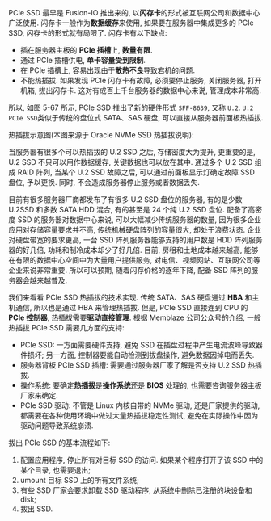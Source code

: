 
PCIe SSD 最早是 Fusion-IO 推出来的, 以**闪存卡**的形式被互联网公司和数据中心广泛使用. 闪存卡一般作为**数据缓存**来使用, 如果要在服务器中集成更多的 PCIe SSD, 闪存卡的形式就有局限了. 闪存卡有以下缺点:

* 插在服务器主板的 **PCIe 插槽**上, **数量有限**.
* 通过 PCIe 插槽供电, **单卡容量受到限制**.
* 在 PCIe 插槽上, 容易出现由于**散热不良**导致宕机的问题.
* 不能热插拔. 如果发现 PCIe 闪存卡有故障, 必须要停止服务, 关闭服务器, 打开机箱, 拔出闪存卡. 这对有成百上千台服务器的数据中心来说, 管理成本非常高.

所以, 如图 5-67 所示, PCIe SSD 推出了新的硬件形式 `SFF-8639`, 又称 `U.2`. `U.2 PCIe SSD`类似于传统的盘位式 SATA、SAS 硬盘, 可以直接从服务器前面板热插拔.

热插拔示意图(本图来源于 Oracle NVMe SSD 热插拔说明):



当服务器有很多个可以热插拔的 U.2 SSD 之后, 存储密度大为提升, 更重要的是, U.2 SSD 不只可以用作数据缓存, 关键数据也可以放在其中. 通过多个 U.2 SSD 组成 RAID 阵列, 当某个 U.2 SSD 故障之后, 可以通过前面板显示灯确定故障 SSD 盘位, 予以更换. 同时, 不会造成服务器停止服务或者数据丢失.

目前有很多服务器厂商都发布了有很多 U.2 SSD 盘位的服务器, 有的是少数 U.2SSD 和多数 SATA HDD 混合, 有的甚至是 24 个纯 U.2 SSD 盘位. 配备了高密度 SSD 的服务器对数据中心来说, 可以大幅减少传统服务器的数量, 因为很多企业应用对存储容量要求并不高, 传统机械硬盘阵列的容量很大, 却处于浪费状态. 企业对硬盘带宽的要求更高, 一台 SSD 阵列服务器能够支持的用户数是 HDD 阵列服务器的好几倍, 功耗和制冷成本却少了好几倍. 目前, 房租和土地成本越来越高, 能够在有限的数据中心空间中为大量用户提供服务, 对电信、视频网站、互联网公司等企业来说非常重要. 所以可以预期, 随着闪存价格的逐年下降, 配备 SSD 阵列的服务器会越来越普及.

我们来看看 PCIe SSD 热插拔的技术实现. 传统 SATA、SAS 硬盘通过 **HBA** 和主机通信, 所以也是通过 HBA 来管理热插拔. 但是, PCIe SSD 直接连到 CPU 的 **PCIe 控制器**, 热插拔需要**驱动直接管理**. 根据 Memblaze 公司公众号的介绍, 一般热插拔 PCIe SSD 需要几方面的支持:

* PCIe SSD: 一方面需要硬件支持, 避免 SSD 在插盘过程中产生电流波峰导致器件损坏; 另一方面, 控制器要能自动检测到拔盘操作, 避免数据因掉电而丢失.
* 服务器背板 PCIe SSD 插槽: 需要通过服务器厂家了解是否支持 U.2 SSD 热插拔.
* 操作系统: 要确定**热插拔**是**操作系统**还是 **BIOS** 处理的, 也需要咨询服务器主板厂家来确定.
* PCIe SSD 驱动: 不管是 Linux 内核自带的 NVMe 驱动, 还是厂家提供的驱动, 都需要在各种使用环境中做过大量热插拔稳定性测试, 避免在实际操作中因为驱动问题导致系统崩溃.

拔出 PCIe SSD 的基本流程如下:

1. 配置应用程序, 停止所有对目标 SSD 的访问. 如果某个程序打开了该 SSD 中的某个目录, 也需要退出;
2. umount 目标 SSD 上的所有文件系统;
3. 有些 SSD 厂家会要求卸载 SSD 驱动程序, 从系统中删除已注册的块设备和 disk;
4. 拔出 SSD.
